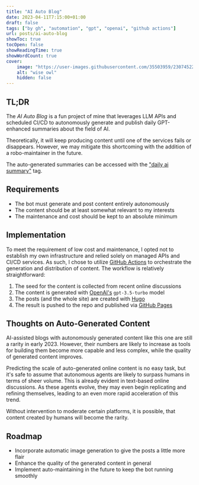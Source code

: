 ```yaml
---
title: "AI Auto Blog"
date: 2023-04-11T7:15:00+01:00
draft: false
tags: ["by gh", "automation", "gpt", "openai", "github actions"]
url: posts/ai-auto-blog
showToc: true
tocOpen: false
showReadingTime: true
showWordCount: true
cover:
    image: "https://user-images.githubusercontent.com/35503959/230745225-232c810b-0abf-4dfa-9261-2c707354691a.png#center"
    alt: "wise owl"
    hidden: false
---
```


## TL;DR
The *AI Auto Blog* is a fun project of mine that leverages LLM APIs and scheduled CI/CD to autonomously generate and publish daily GPT-enhanced summaries about the field of AI. 

Theoretically, it will keep producing content until one of the services fails or disappears. However, we may mitigate this shortcoming with the addition of a robo-maintainer in the future.

The auto-generated summaries can be accessed with the ["daily ai summary"](/tags/daily-ai-summary/) tag.

## Requirements
- The bot must generate and post content entirely autonomously
- The content should be at least somewhat relevant to my interests
- The maintenance and cost should be kept to an absolute minimum

## Implementation
To meet the requirement of low cost and maintenance, I opted not to establish my own infrastructure and relied solely on managed APIs and CI/CD services. As such, I chose to utilize [GitHub Actions](https://github.com/features/actions) to orchestrate the generation and distribution of content. The workflow is relatively straightforward: 

1. The seed for the content is collected from recent online discussions
1. The content is generated with [OpenAI's](https://platform.openai.com/docs) `gpt-3.5-turbo` model
1. The posts (and the whole site) are created with [Hugo](https://gohugo.io/)
1. The result is pushed to the repo and published via [GitHub Pages](https://pages.github.com/)

## Thoughts on Auto-Generated Content
AI-assisted blogs with autonomously generated content like this one are still a rarity in early 2023. However, their numbers are likely to increase as tools for building them become more capable and less complex, while the quality of generated content improves.

Predicting the scale of auto-generated online content is no easy task, but it's safe to assume that autonomous agents are likely to surpass humans in terms of sheer volume. This is already evident in text-based online discussions. As these agents evolve, they may even begin replicating and refining themselves, leading to an even more rapid acceleration of this trend.

Without intervention to moderate certain platforms, it is possible, that content created by humans will become the rarity.

## Roadmap
- Incorporate automatic image generation to give the posts a little more flair
- Enhance the quality of the generated content in general 
- Implement auto-maintaining in the future to keep the bot running smoothly
